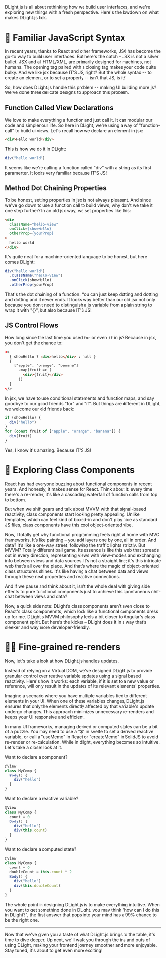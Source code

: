 
DLight.js is all about rethinking how we build user interfaces, and we're exploring new things with a fresh perspective. Here's the lowdown on what makes DLight.js tick.


# 🥳 Familiar JavaScript Syntax
In recent years, thanks to React and other frameworks, JSX has become the go-to way to build user interfaces. But here's the catch – JSX is not a silver bullet. JSX and all HTML/XML, are primarily designed for machines, not humans. The opening tag paired with a closing tag makes your code quite bulky. And we like jsx because IT'S JS, right? But the whole syntax -- to create an element, or to set a property -- isn't that JS, is it?

So, how does DLight.js handle this problem -- making UI building more js? We've done three delicate designs to approach this problem.
## Function Called View Declarations
We love to make everything a function and just call it. It can modular our code and simpler our life. So here in DLight, we're using a way of "function-call" to build ui views. Let's recall how we declare an element in jsx:
```html
<div>Hello world</div>
```
This is how we do it in DLight:
```js
div("hello world")
```
It seems like we're calling a function called "div" with a string as its first paramerter. It looks very familiar because IT'S JS!
## Method Dot Chaining Properties
To be honest, setting properties in jsx is not always pleasant. And since we've go down to use a function call to build views, why don't we take it one step further? In an old jsx way, we set properties like this:
```html
<div 
  className="hello-view"
  onClick={showHello}
  otherProp={yourProp}
>
  hello world
</div>
```
It's quite neat for a machine-oriented language to be honest, but here comes DLight:
```js
div("hello world")
  .className("hello-view")
  .onClick(showHello)
  .otherProp(yourProp)
```
That's the dot chaining of a function. You can just keep dotting and dotting and dotting and it never ends. It looks way better than our old jsx not only because you don't need to distinguish a js variable from a plain string to wrap it with "{}", but also because IT'S JS!

## JS Control Flows
How long since the last time you used `for` or even `if` in js? Because in jsx, you don't get the chance to:
```html
<>
  { showHello ? <div>hello</div> : null }
  {
    ["apple", "orange", "banana"]
      .map(fruit => (
        <div>{fruit}</div>
      ))
  }
</>
```
In jsx, we have to use conditional statements and function maps, and say goodbye to our good friends "for" and "if". But things are different in DLight, we welcome our old friends back:
```js
if (showHello) {
  div("hello")
}
for (const fruit of ["apple", "orange", "banana"]) {
  div(fruit)
}
```
Yes, I know it's amazing. Because IT'S JS!

# 🧐 Exploring Class Components
React has had everyone buzzing about functional components in recent years. And honestly, it makes sense for React. Think about it: every time there's a re-render, it's like a cascading waterfall of function calls from top to bottom.

But when we shift gears and talk about MVVM with that signal-based reactivity, class components start looking pretty appealing. Unlike templates, which can feel kind of boxed-in and don't play nice as standard JS files, class components have this cool object-oriented vibe.

Now, I totally get why functional programming feels right at home with MVC frameworks. It’s like painting – you add layers one by one, all in order. And data? It’s like a one-way street, following the traffic lights strictly. But MVVM? Totally different ball game. Its essence is like this web that spreads out in every direction, representing views with view-models and exchanging info between views and data sources. It’s not a straight line; it's this intricate web that’s all over the place. And that's where the magic of object-oriented class structures shines. It's like having a chat between data and views through these neat properties and reactive connections.

And if we pause and think about it, isn't the whole deal with giving side effects to pure functional components just to achieve this spontaneous chit-chat between views and data?

Now, a quick side note: DLight’s class components aren’t even close to React's class componennts, which look like a functional components dress up for me. DLight's MVVM philosophy feels a bit closer to Angular's class component spirit. But here’s the kicker – DLight does it in a way that’s sleeker and way more developer-friendly.

#  🤌🏻 Fine-grained re-renders
Now, let's take a look at how DLight.js handles updates.

Instead of relying on a Virtual DOM, we've designed DLight.js to provide granular control over reative variable updates using a signal based reactivity. Here's how it works: each variable, if it is set to a new value or reference, will only result in the updates of its relevant elements' properties. 

Imagine a scenario where you have multiple variables tied to different elements in your UI. When one of these variables changes, DLight.js ensures that only the elements directly affected by that variable's update undergo changes. This approach minimizes unnecessary re-renders and keeps your UI responsive and efficient.

In many UI frameworks, managing derived or computed states can be a bit of a puzzle. You may need to use a "$" in svelte to set a derived reactive variable, or call a "useMemo" in React or "createMemo" in SolidJS to avoid re-render or re-calculation. While in dlight, everything becomes so intuitive. Let's take a closer look at it.

Want to declare a component?
```js
@View
class MyComp {
  Body() {
    div("hello")
  }
}
```
Want to declare a reactive variable?
```js
@View
class MyComp {
  count = 0
  Body() {
    div("hello")
    div(this.count)
  }
}
```
Want to declare a computed state?
```js
@View
class MyComp {
  count = 0
  doubleCount = this.count * 2
  Body() {
    div("hello")
    div(this.doubleCount)
  }
}
```

The whole point in designing DLight.js is to make everything intuitive. When you want to get something done in DLight, you may think "how can I do this in DLight?", the first answer that pops into your mind has a 99% chance to be the right one.

---

Now that we've given you a taste of what DLight.js brings to the table, it's time to dive deeper. Up next, we'll walk you through the ins and outs of using DLight, making your frontend journey smoother and more enjoyable. Stay tuned, it's about to get even more exciting!
